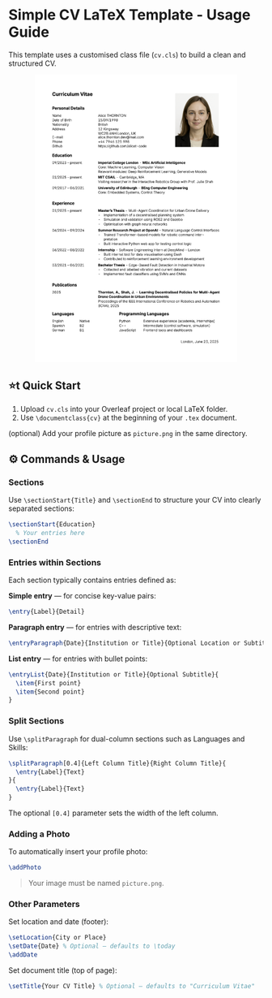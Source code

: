 # Simple CV LaTeX Template - Usage Guide

This template uses a customised class file (```cv.cls```) to build a clean and structured CV.

<div align="center">
  <img src="assets/cv_example.png" alt="CV Example" width="400"/>
</div>

## :star:t Quick Start

1. Upload `cv.cls` into your Overleaf project or local LaTeX folder.  
2. Use `\documentclass{cv}` at the beginning of your `.tex` document.  

(optional) Add your profile picture as `picture.png` in the same directory.  

## :gear: Commands & Usage

### Sections

Use `\sectionStart{Title}` and `\sectionEnd` to structure your CV into clearly separated sections:

```latex
\sectionStart{Education}
  % Your entries here
\sectionEnd
```

### Entries within Sections

Each section typically contains entries defined as:

**Simple entry** — for concise key-value pairs:
  ```latex
  \entry{Label}{Detail}
  ```

**Paragraph entry** — for entries with descriptive text:
  ```latex
  \entryParagraph{Date}{Institution or Title}{Optional Location or Subtitle}{Description paragraph}
  ```

**List entry** — for entries with bullet points:
  ```latex
  \entryList{Date}{Institution or Title}{Optional Subtitle}{
    \item{First point}
    \item{Second point}
  }
  ```

### Split Sections

Use `\splitParagraph` for dual-column sections such as Languages and Skills:

```latex
\splitParagraph[0.4]{Left Column Title}{Right Column Title}{
  \entry{Label}{Text}
}{
  \entry{Label}{Text}
}
```

The optional `[0.4]` parameter sets the width of the left column.

### Adding a Photo

To automatically insert your profile photo:

```latex
\addPhoto
```

> Your image must be named `picture.png`.

### Other Parameters

Set location and date (footer):
  ```latex
  \setLocation{City or Place}
  \setDate{Date} % Optional — defaults to \today
  \addDate
  ```

Set document title (top of page):
  ```latex
  \setTitle{Your CV Title} % Optional — defaults to "Curriculum Vitae"
  ```